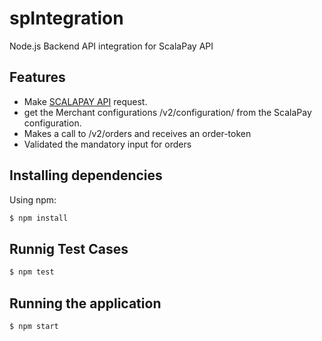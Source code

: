 # spIntegration

Node.js Backend API integration for ScalaPay API

## Features

- Make [SCALAPAY API](https://docs.api.scalapay.com/?version=latest#intro) request.
- get the Merchant configurations /v2/configuration/ from the ScalaPay configuration.
- Makes a call to /v2/orders and receives an order-token
- Validated the mandatory input for orders

## Installing dependencies

Using npm:

```bash
$ npm install
```

## Runnig Test Cases

```bash
$ npm test
```

## Running the application

```bash
$ npm start
```

